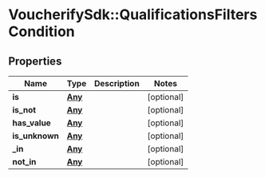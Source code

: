 # VoucherifySdk::QualificationsFiltersCondition

## Properties

| Name | Type | Description | Notes |
| ---- | ---- | ----------- | ----- |
| **is** | [**Any**](Any.md) |  | [optional] |
| **is_not** | [**Any**](Any.md) |  | [optional] |
| **has_value** | [**Any**](Any.md) |  | [optional] |
| **is_unknown** | [**Any**](Any.md) |  | [optional] |
| **_in** | [**Any**](Any.md) |  | [optional] |
| **not_in** | [**Any**](Any.md) |  | [optional] |


